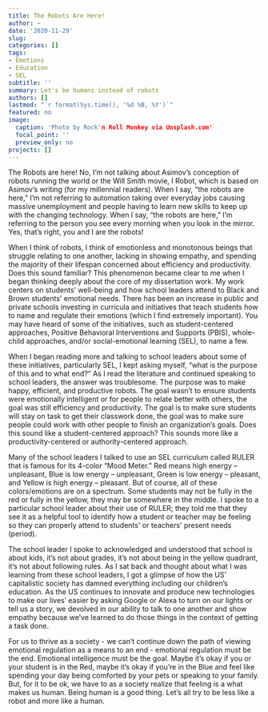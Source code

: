 ```yaml
---
title: The Robots Are Here!
author: ~
date: '2020-11-29'
slug:
categories: []
tags:
- Emotions
- Education
- SEL
subtitle: ''
summary: Let's be humans instead of robots
authors: []
lastmod: "`r format(Sys.time(), '%d %B, %Y')`"
featured: no
image: 
  caption: 'Photo by Rock'n Roll Monkey via Unsplash.com'
  focal_point: ''
  preview_only: no
projects: []
---
```

The Robots are here! No, I’m not talking about Asimov’s conception of robots running the world or the Will Smith movie, I Robot, which is based on Asimov’s writing (for my millennial readers). When I say, “the robots are here,” I’m not referring to automation taking over everyday jobs causing massive unemployment and people having to learn new skills to keep up with the changing technology. When I say, “the robots are here,” I’m referring to the person you see every morning when you look in the mirror. Yes, that’s right, you and I are the robots!

When I think of robots, I think of emotionless and monotonous beings that struggle relating to one another, lacking in showing empathy, and spending the majority of their lifespan concerned about efficiency and productivity. Does this sound familiar? This phenomenon became clear to me when I began thinking deeply about the core of my dissertation work. My work centers on students’ well-being and how school leaders attend to Black and Brown students’ emotional needs. There has been an increase in public and private schools investing in curricula and initiatives that teach students how to name and regulate their emotions (which I find extremely important). You may have heard of some of the initiatives, such as student-centered approaches, Positive Behavioral Interventions and Supports (PBIS), whole-child approaches, and/or social-emotional learning (SEL), to name a few. 

When I began reading more and talking to school leaders about some of these initiatives, particularly SEL, I kept asking myself, “what is the purpose of this and to what end?” As I read the literature and continued speaking to school leaders, the answer was troublesome. The purpose was to make happy, efficient, and productive robots. The goal wasn’t to ensure students were emotionally intelligent or for people to relate better with others, the goal was still efficiency and productivity. The goal is to make sure students will stay on task to get their classwork done, the goal was to make sure people could work with other people to finish an organization’s goals. Does this sound like a student-centered approach? This sounds more like a productivity-centered or authority-centered approach. 

Many of the school leaders I talked to use an SEL curriculum called RULER that is famous for its 4-color “Mood Meter.” Red means high energy – unpleasant, Blue is low energy – unpleasant, Green is low energy – pleasant, and Yellow is high energy – pleasant. But of course, all of these colors/emotions are on a spectrum. Some students may not be fully in the red or fully in the yellow, they may be somewhere in the middle. I spoke to a particular school leader about their use of RULER; they told me that they see it as a helpful tool to identify how a student or teacher may be feeling so they can properly attend to students' or teachers' present needs (period).  

The school leader I spoke to acknowledged and understood that school is about kids, it’s not about grades, it’s not about being in the yellow quadrant, it’s not about following rules. As I sat back and thought about what I was learning from these school leaders, I got a glimpse of how the US’ capitalistic society has damned everything including our children’s education. As the US continues to innovate and produce new technologies to make our lives’ easier by asking Google or Alexa to turn on our lights or tell us a story, we devolved in our ability to talk to one another and show empathy because we’ve learned to do those things in the context of getting a task done. 

For us to thrive as a society - we can’t continue down the path of viewing emotional regulation as a means to an end - emotional regulation must be the end. Emotional intelligence must be the goal. Maybe it’s okay if you or your student is in the Red, maybe it’s okay if you’re in the Blue and feel like spending your day being comforted by your pets or speaking to your family. But, for it to be ok, we have to as a society realize that feeling is a what makes us human. Being human is a good thing. Let’s all try to be less like a robot and more like a human.